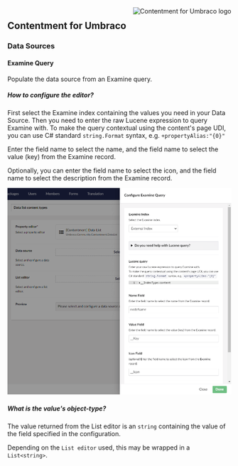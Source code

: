 <img src="../assets/img/logo.png" alt="Contentment for Umbraco logo" title="A state of Umbraco happiness." height="130" align="right">

## Contentment for Umbraco

### Data Sources


#### Examine Query

Populate the data source from an Examine query.


##### How to configure the editor?

First select the Examine index containing the values you need in your Data Source. Then you need to enter the raw Lucene expression to query Examine with. To make the query contextual using the content's page UDI, you can use C# standard `string.Format` syntax, e.g. `+propertyAlias:"{0}"`

Enter the field name to select the name, and the field name to select the value (key) from the Examine record.

Optionally, you can enter the field name to select the icon, and the field name to select the description from the Examine record.

![Configuration Editor for Examine Query](data-source--examine.png)


##### What is the value's object-type?

The value returned from the List editor is an `string` containing the value of the field specified in the configuration.

Depending on the `List editor` used, this may be wrapped in a `List<string>`.